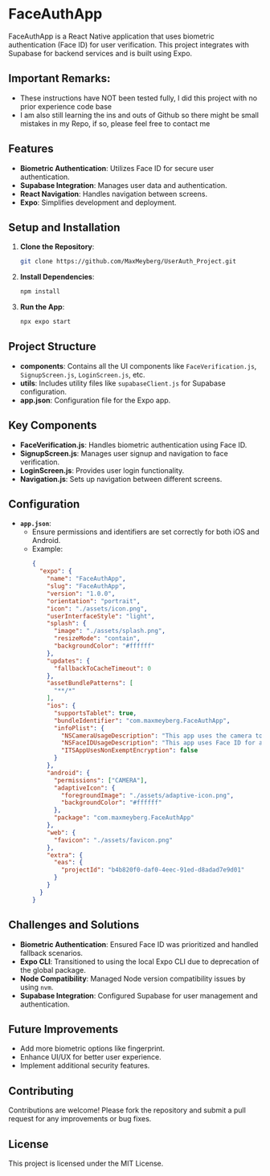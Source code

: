 # FaceAuthApp

FaceAuthApp is a React Native application that uses biometric authentication (Face ID) for user verification. This project integrates with Supabase for backend services and is built using Expo.

## Important Remarks:
- These instructions have NOT been tested fully, I did this project with no prior experience code base
- I am also still learning the ins and outs of Github so there might be small mistakes in my Repo, if so, please feel free to contact me

## Features

- **Biometric Authentication**: Utilizes Face ID for secure user authentication.
- **Supabase Integration**: Manages user data and authentication.
- **React Navigation**: Handles navigation between screens.
- **Expo**: Simplifies development and deployment.

## Setup and Installation

1. **Clone the Repository**:
   ```bash
   git clone https://github.com/MaxMeyberg/UserAuth_Project.git
   ```

2. **Install Dependencies**:
   ```bash
   npm install
   ```

3. **Run the App**:
   ```bash
   npx expo start
   ```

## Project Structure

- **components**: Contains all the UI components like `FaceVerification.js`, `SignupScreen.js`, `LoginScreen.js`, etc.
- **utils**: Includes utility files like `supabaseClient.js` for Supabase configuration.
- **app.json**: Configuration file for the Expo app.

## Key Components

- **FaceVerification.js**: Handles biometric authentication using Face ID.
- **SignupScreen.js**: Manages user signup and navigation to face verification.
- **LoginScreen.js**: Provides user login functionality.
- **Navigation.js**: Sets up navigation between different screens.

## Configuration

- **`app.json`**:
  - Ensure permissions and identifiers are set correctly for both iOS and Android.
  - Example:
    ```json
    {
      "expo": {
        "name": "FaceAuthApp",
        "slug": "FaceAuthApp",
        "version": "1.0.0",
        "orientation": "portrait",
        "icon": "./assets/icon.png",
        "userInterfaceStyle": "light",
        "splash": {
          "image": "./assets/splash.png",
          "resizeMode": "contain",
          "backgroundColor": "#ffffff"
        },
        "updates": {
          "fallbackToCacheTimeout": 0
        },
        "assetBundlePatterns": [
          "**/*"
        ],
        "ios": {
          "supportsTablet": true,
          "bundleIdentifier": "com.maxmeyberg.FaceAuthApp",
          "infoPlist": {
            "NSCameraUsageDescription": "This app uses the camera to scan faces.",
            "NSFaceIDUsageDescription": "This app uses Face ID for authentication.",
            "ITSAppUsesNonExemptEncryption": false
          }
        },
        "android": {
          "permissions": ["CAMERA"],
          "adaptiveIcon": {
            "foregroundImage": "./assets/adaptive-icon.png",
            "backgroundColor": "#ffffff"
          },
          "package": "com.maxmeyberg.FaceAuthApp"
        },
        "web": {
          "favicon": "./assets/favicon.png"
        },
        "extra": {
          "eas": {
            "projectId": "b4b820f0-daf0-4eec-91ed-d8adad7e9d01"
          }
        }
      }
    }
    ```

## Challenges and Solutions

- **Biometric Authentication**: Ensured Face ID was prioritized and handled fallback scenarios.
- **Expo CLI**: Transitioned to using the local Expo CLI due to deprecation of the global package.
- **Node Compatibility**: Managed Node version compatibility issues by using `nvm`.
- **Supabase Integration**: Configured Supabase for user management and authentication.

## Future Improvements

- Add more biometric options like fingerprint.
- Enhance UI/UX for better user experience.
- Implement additional security features.

## Contributing

Contributions are welcome! Please fork the repository and submit a pull request for any improvements or bug fixes.

## License

This project is licensed under the MIT License.
